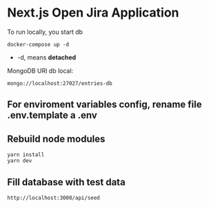 # Next.js Open Jira Application

To run locally, you start db

```
docker-compose up -d 
```
* -d, means __detached__

MongoDB URI db local:


```
mongo://localhost:27027/entries-db
```

## For enviroment variables config, rename file  __.env.template__ a __.env__

## Rebuild node modules

```
yarn install
yarn dev

```

## Fill database with test data

```
http://localhost:3000/api/seed
```

